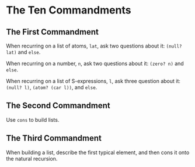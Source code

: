 
# The Ten Commandments

## The First Commandment

When recurring on a list of atoms, `lat`, ask two questions about it: `(null? lat)` and `else`.

When recurring on a number, `n`, ask two questions about it: `(zero? n)` and `else`.

When recurring on a list of S-expressions, `l`, ask three question about it: `(null? l)`, `(atom? (car l))`, and `else`.

## The Second Commandment

Use `cons` to build lists.

## The Third Commandment

When building a list, describe the first typical element, and then cons it onto the natural recursion.


